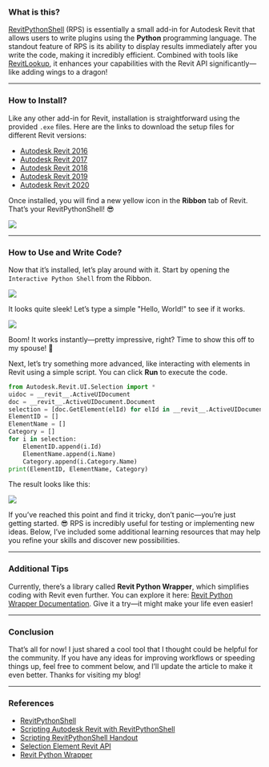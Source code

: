 ### What is this?

[RevitPythonShell](https://github.com/architecture-building-systems/revitpythonshell) (RPS) is essentially a small add-in for Autodesk Revit that allows users to write plugins using the **Python** programming language. The standout feature of RPS is its ability to display results immediately after you write the code, making it incredibly efficient. Combined with tools like <a href="https://github.com/jeremytammik/RevitLookup" target="_blank">RevitLookup</a>, it enhances your capabilities with the Revit API significantly—like adding wings to a dragon!

---

### How to Install?

Like any other add-in for Revit, installation is straightforward using the provided `.exe` files. Here are the links to download the setup files for different Revit versions:

- <a href="data/2017.03.07_Setup_RevitPythonShell_2016.exe" target="_blank">Autodesk Revit 2016</a>  
- <a href="data/2017.04.06_Setup_RevitPythonShell_2017.exe" target="_blank">Autodesk Revit 2017</a>  
- <a href="data/2017.07.24_Setup_RevitPythonShell_2018.exe" target="_blank">Autodesk Revit 2018</a>  
- <a href="data/2018.09.19_Setup_RevitPythonShell_2019.exe" target="_blank">Autodesk Revit 2019</a>  
- <a href="data/2020.01.19_Setup_RevitPythonShell_2020.exe" target="_blank">Autodesk Revit 2020</a>  

Once installed, you will find a new yellow icon in the **Ribbon** tab of Revit. That’s your RevitPythonShell! 😎

![](pic/startRPS.png)

---

### How to Use and Write Code?

Now that it’s installed, let’s play around with it. Start by opening the `Interactive Python Shell` from the Ribbon.

![](pic/RPS_Interact.png)

It looks quite sleek! Let’s type a simple "Hello, World!" to see if it works.

![](pic/RPS_Hello.png)

Boom! It works instantly—pretty impressive, right? Time to show this off to my spouse! 🤣

Next, let’s try something more advanced, like interacting with elements in Revit using a simple script. You can click **Run** to execute the code.

```python
from Autodesk.Revit.UI.Selection import *
uidoc = __revit__.ActiveUIDocument
doc = __revit__.ActiveUIDocument.Document
selection = [doc.GetElement(elId) for elId in __revit__.ActiveUIDocument.Selection.GetElementIds()]
ElementID = []
ElementName = []
Category = []
for i in selection:
    ElementID.append(i.Id)
    ElementName.append(i.Name)
    Category.append(i.Category.Name)
print(ElementID, ElementName, Category)
```

The result looks like this:

![](pic/result.png)

If you’ve reached this point and find it tricky, don’t panic—you’re just getting started. 😎 RPS is incredibly useful for testing or implementing new ideas. Below, I’ve included some additional learning resources that may help you refine your skills and discover new possibilities.

---

### Additional Tips

Currently, there’s a library called **Revit Python Wrapper**, which simplifies coding with Revit even further. You can explore it here: <a href="https://revitpythonwrapper.readthedocs.io/en/latest/index.html" target="_blank">Revit Python Wrapper Documentation</a>. Give it a try—it might make your life even easier!

---

### Conclusion

That’s all for now! I just shared a cool tool that I thought could be helpful for the community. If you have any ideas for improving workflows or speeding things up, feel free to comment below, and I’ll update the article to make it even better. Thanks for visiting my blog!

---

### References

- <a href="https://github.com/architecture-building-systems/revitpythonshell" target="_blank">RevitPythonShell</a>  
- <a href="https://daren-thomas.gitbooks.io/scripting-autodesk-revit-with-revitpythonshell/content/" target="_blank">Scripting Autodesk Revit with RevitPythonShell</a>  
- <a href="http://thebuildingcoder.typepad.com/files/cp3837-l_scripting_revitpythonshell_handout.pdf" target="_blank">Scripting RevitPythonShell Handout</a>  
- <a href="https://stackoverflow.com/questions/54325392/modify-selection-to-first-element-by-selection-setelementids" target="_blank">Selection Element Revit API</a>  
- <a href="https://revitpythonwrapper.readthedocs.io/en/latest/index.html" target="_blank">Revit Python Wrapper</a>  